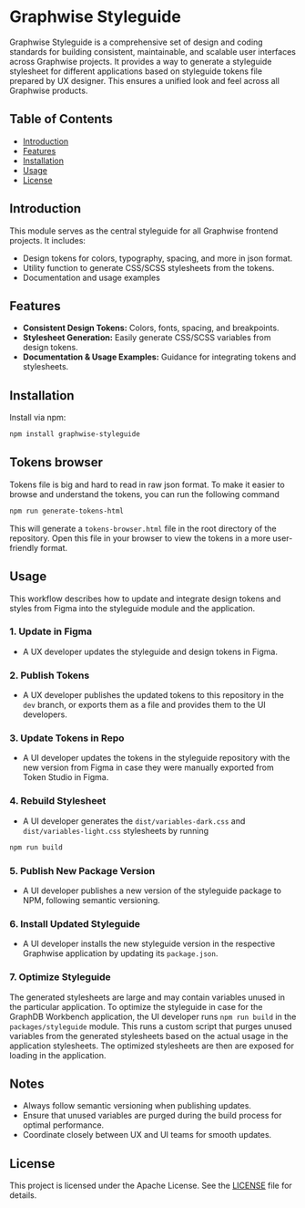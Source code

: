 # Graphwise Styleguide

Graphwise Styleguide is a comprehensive set of design and coding standards for building consistent, maintainable, 
and scalable user interfaces across Graphwise projects. It provides a way to generate a styleguide stylesheet for 
different applications based on styleguide tokens file prepared by UX designer. 
This ensures a unified look and feel across all Graphwise products.

## Table of Contents

- [Introduction](#introduction)
- [Features](#features)
- [Installation](#installation)
- [Usage](#usage)
- [License](#license)

## Introduction

This module serves as the central styleguide for all Graphwise frontend projects. It includes:

- Design tokens for colors, typography, spacing, and more in json format.
- Utility function to generate CSS/SCSS stylesheets from the tokens.
- Documentation and usage examples

## Features

- **Consistent Design Tokens:** Colors, fonts, spacing, and breakpoints.
- **Stylesheet Generation:** Easily generate CSS/SCSS variables from design tokens.
- **Documentation & Usage Examples:** Guidance for integrating tokens and stylesheets.

## Installation

Install via npm:

```bash
npm install graphwise-styleguide
```

## Tokens browser
Tokens file is big and hard to read in raw json format. To make it easier to browse and understand the tokens, you can
run the following command
```bash
npm run generate-tokens-html
```
This will generate a `tokens-browser.html` file in the root directory of the repository. Open this file in your browser
to view the tokens in a more user-friendly format.

## Usage

This workflow describes how to update and integrate design tokens and styles from Figma into the styleguide module and 
the application.

### 1. Update in Figma
- A UX developer updates the styleguide and design tokens in Figma.

### 2. Publish Tokens
- A UX developer publishes the updated tokens to this repository in the `dev` branch, or exports them as a file and
provides them to the UI developers.

### 3. Update Tokens in Repo
- A UI developer updates the tokens in the styleguide repository with the new version from Figma in case they were 
manually exported from Token Studio in Figma.

### 4. Rebuild Stylesheet
- A UI developer generates the `dist/variables-dark.css` and `dist/variables-light.css` stylesheets by running 
```bash
npm run build
```

### 5. Publish New Package Version
- A UI developer publishes a new version of the styleguide package to NPM, following semantic versioning.

### 6. Install Updated Styleguide
- A UI developer installs the new styleguide version in the respective Graphwise application by updating its 
`package.json`.

### 7. Optimize Styleguide
The generated stylesheets are large and may contain variables unused in the particular application. To optimize the
styleguide in case for the GraphDB Workbench application, the UI developer runs `npm run build` in the 
`packages/styleguide` module. This runs a custom script that purges unused variables from the generated stylesheets 
based on the actual usage in the application stylesheets. The optimized stylesheets are then are exposed for loading in
the application.

## Notes
- Always follow semantic versioning when publishing updates.
- Ensure that unused variables are purged during the build process for optimal performance.
- Coordinate closely between UX and UI teams for smooth updates.

## License

This project is licensed under the Apache License. See the [LICENSE](LICENSE) file for details.

